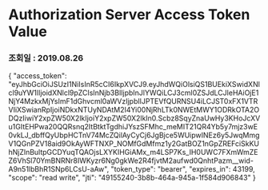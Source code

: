 # Authorization Server Access Token Value #
### 조회일 : 2019.08.26

{
    "access_token": "eyJhbGciOiJSUzI1NiIsInR5cCI6IkpXVCJ9.eyJhdWQiOlsiQS1BUEkiXSwidXNlcl9uYW1lIjoidXNlcl9pZCIsInNjb3BlIjpbInJlYWQiLCJ3cml0ZSJdLCJleHAiOjE1NjY4MzkxMjYsImF1dGhvcml0aWVzIjpbIlJPTEVfQURNSU4iLCJST0xFX1VTRVIiXSwianRpIjoiNDkxNTUyNDAtM2I4Yi00NjRhLTk0NWEtMWY1ODRkOTA2ODQzIiwiY2xpZW50X2lkIjoiY2xpZW50X2lkIn0.Scbz8SqyZnaUwHy3KHoJcXVu1GItEHPwa20QQRsnq2ItBtktTgdhiJYszSFMhc_meMIT21QR4Yb5y7mjz3wE0vkLJ_dbffQyUbpHCTnV74McZQilAyCyCj6JgBjce5WUipwINEz6y5JwqMmgV1QGnPZV18aid9OkAyWFTNXP_NOMfGdMfmz1y2GatBOZ1nGpZREFciSkKUhNjZlnBultpGCDYuqTQAOjsLXYKIHGiAMx_m4LSP7Ks_IH0UWC7FXmWmZEZ6VhSl70YmBNRNr8IWKyzr6Ng0gkWe2R4fjvtM2aufwd0QnhtPazm__wid-A9n51lbBhR1SNp6LCsU-aAw",
    "token_type": "bearer",
    "expires_in": 43199,
    "scope": "read write",
    "jti": "49155240-3b8b-464a-945a-1f584d906843"
}
